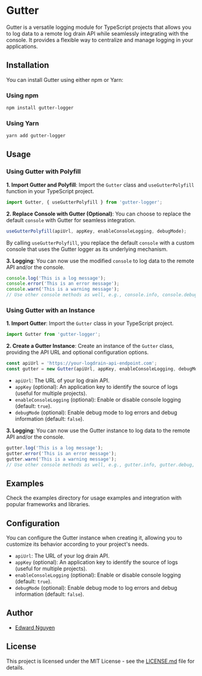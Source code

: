 # Gutter

Gutter is a versatile logging module for TypeScript projects that allows you to log data to a remote log drain API while seamlessly integrating with the console. It provides a flexible way to centralize and manage logging in your applications.

## Installation

You can install Gutter using either npm or Yarn:

### Using npm

```bash
npm install gutter-logger
```

### Using Yarn

```bash
yarn add gutter-logger
```

## Usage

### Using Gutter with Polyfill

**1. Import Gutter and Polyfill**: Import the `Gutter` class and `useGutterPolyfill` function in your TypeScript project.

```typescript
import Gutter, { useGutterPolyfill } from 'gutter-logger';
```

**2. Replace Console with Gutter (Optional)**: You can choose to replace the default `console` with Gutter for seamless integration.

```typescript
useGutterPolyfill(apiUrl, appKey, enableConsoleLogging, debugMode);
```

By calling `useGutterPolyfill`, you replace the default `console` with a custom console that uses the Gutter logger as its underlying mechanism.

**3. Logging**: You can now use the modified `console` to log data to the remote API and/or the console.

```typescript
console.log('This is a log message');
console.error('This is an error message');
console.warn('This is a warning message');
// Use other console methods as well, e.g., console.info, console.debug, etc.
```

### Using Gutter with an Instance

**1. Import Gutter**: Import the `Gutter` class in your TypeScript project.

```typescript
import Gutter from 'gutter-logger';
```

**2. Create a Gutter Instance**: Create an instance of the `Gutter` class, providing the API URL and optional configuration options.

```typescript
const apiUrl = 'https://your-logdrain-api-endpoint.com';
const gutter = new Gutter(apiUrl, appKey, enableConsoleLogging, debugMode);
```

- `apiUrl`: The URL of your log drain API.
- `appKey` (optional): An application key to identify the source of logs (useful for multiple projects).
- `enableConsoleLogging` (optional): Enable or disable console logging (default: `true`).
- `debugMode` (optional): Enable debug mode to log errors and debug information (default: `false`).

**3. Logging**: You can now use the Gutter instance to log data to the remote API and/or the console.

```typescript
gutter.log('This is a log message');
gutter.error('This is an error message');
gutter.warn('This is a warning message');
// Use other console methods as well, e.g., gutter.info, gutter.debug, etc.
```

## Examples

Check the examples directory for usage examples and integration with popular frameworks and libraries.

## Configuration

You can configure the Gutter instance when creating it, allowing you to customize its behavior according to your project's needs.

- `apiUrl`: The URL of your log drain API.
- `appKey` (optional): An application key to identify the source of logs (useful for multiple projects).
- `enableConsoleLogging` (optional): Enable or disable console logging (default: `true`).
- `debugMode` (optional): Enable debug mode to log errors and debug information (default: `false`).

## Author

- [Edward Nguyen](https://delimister.com)

## License

This project is licensed under the MIT License - see the [LICENSE.md](LICENSE.md) file for details.
